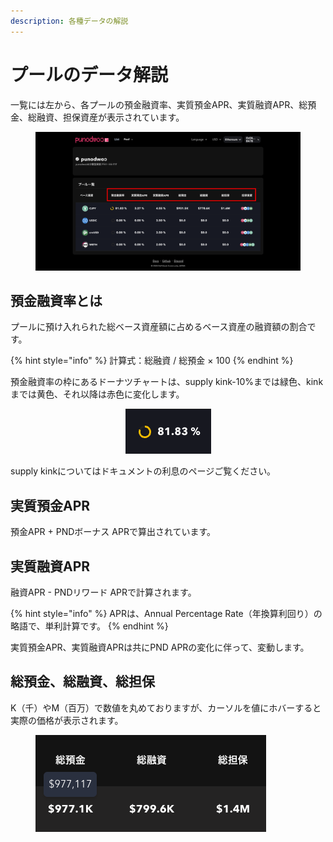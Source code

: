 ```yaml
---
description: 各種データの解説
---
```


# プールのデータ解説

一覧には左から、各プールの預金融資率、実質預金APR、実質融資APR、総預金、総融資、担保資産が表示されています。

<figure><img src="../../.gitbook/assets/Group 14_2.png" alt=""><figcaption></figcaption></figure>

## 預金融資率とは

プールに預け入れられた総ベース資産額に占めるベース資産の融資額の割合です。

{% hint style="info" %}
計算式：総融資 / 総預金 × 100&#x20;
{% endhint %}

預金融資率の枠にあるドーナツチャートは、supply kink-10%までは緑色、kinkまでは黄色、それ以降は赤色に変化します。

<div align="center" data-full-width="true">

<figure><img src="../../.gitbook/assets/スクリーンショット 2024-07-24 20.58.34.png" alt=""><figcaption></figcaption></figure>

</div>

supply kinkについてはドキュメントの利息のページご覧ください。&#x20;

## 実質預金APR

預金APR + PNDボーナス APRで算出されています。

## 実質融資APR

&#x20;融資APR - PNDリワード APRで計算されます。&#x20;

{% hint style="info" %}
APRは、Annual Percentage Rate（年換算利回り）の略語で、単利計算です。
{% endhint %}

実質預金APR、実質融資APRは共にPND APRの変化に伴って、変動します。&#x20;

## 総預金、総融資、総担保

K（千）やM（百万）で数値を丸めておりますが、カーソルを値にホバーすると\
実際の価格が表示されます。&#x20;

<figure><img src="../../.gitbook/assets/スクリーンショット 2024-07-25 20.14.23.png" alt=""><figcaption></figcaption></figure>
